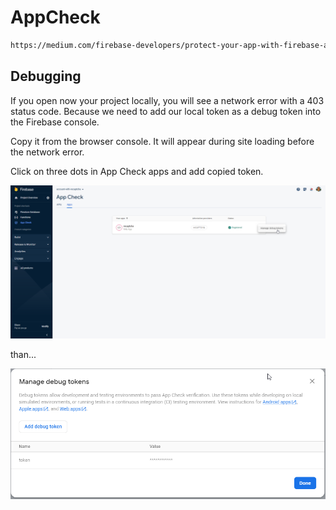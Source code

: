# AppCheck

````html
https://medium.com/firebase-developers/protect-your-app-with-firebase-app-check-to-keep-your-money-safe-dc0a615b4b3e
````
## Debugging
If you open now your project locally, you will see a network error with a 403 status code. Because we need to add our local token as a debug token into the Firebase console.

Copy it from the browser console. It will appear during site loading before the network error.

Click on three dots in App Check apps and add copied token.

![app-check](src/assets/app-check.png)

than...

![add-token](src/assets/add-token.png)

